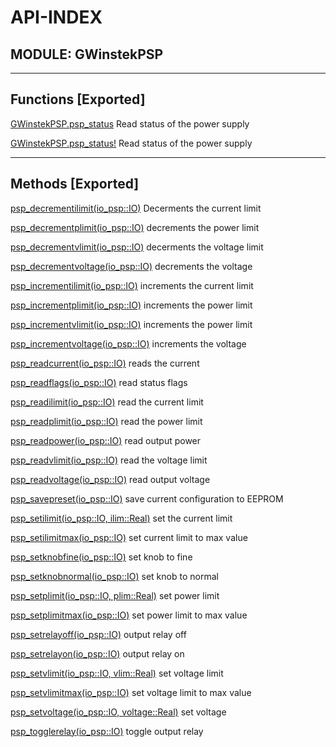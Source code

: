 # API-INDEX


## MODULE: GWinstekPSP

---

## Functions [Exported]

[GWinstekPSP.psp_status](GWinstekPSP.md#function__psp_status.1)  Read status of the power supply

[GWinstekPSP.psp_status!](GWinstekPSP.md#function__psp_status.2)  Read status of the power supply

---

## Methods [Exported]

[psp_decrementilimit(io_psp::IO)](GWinstekPSP.md#method__psp_decrementilimit.1)  Decerments the current limit

[psp_decrementplimit(io_psp::IO)](GWinstekPSP.md#method__psp_decrementplimit.1)  decrements the power limit

[psp_decrementvlimit(io_psp::IO)](GWinstekPSP.md#method__psp_decrementvlimit.1)  decerments the voltage limit

[psp_decrementvoltage(io_psp::IO)](GWinstekPSP.md#method__psp_decrementvoltage.1)  decrements the voltage

[psp_incrementilimit(io_psp::IO)](GWinstekPSP.md#method__psp_incrementilimit.1)  increments the current limit

[psp_incrementplimit(io_psp::IO)](GWinstekPSP.md#method__psp_incrementplimit.1)  increments the power limit

[psp_incrementvlimit(io_psp::IO)](GWinstekPSP.md#method__psp_incrementvlimit.1)  increments the power limit

[psp_incrementvoltage(io_psp::IO)](GWinstekPSP.md#method__psp_incrementvoltage.1)  increments the voltage

[psp_readcurrent(io_psp::IO)](GWinstekPSP.md#method__psp_readcurrent.1)  reads the current

[psp_readflags(io_psp::IO)](GWinstekPSP.md#method__psp_readflags.1)  read status flags

[psp_readilimit(io_psp::IO)](GWinstekPSP.md#method__psp_readilimit.1)  read the current limit

[psp_readplimit(io_psp::IO)](GWinstekPSP.md#method__psp_readplimit.1)  read the power limit

[psp_readpower(io_psp::IO)](GWinstekPSP.md#method__psp_readpower.1)  read output power

[psp_readvlimit(io_psp::IO)](GWinstekPSP.md#method__psp_readvlimit.1)  read the voltage limit

[psp_readvoltage(io_psp::IO)](GWinstekPSP.md#method__psp_readvoltage.1)  read output voltage

[psp_savepreset(io_psp::IO)](GWinstekPSP.md#method__psp_savepreset.1)  save current configuration to EEPROM

[psp_setilimit(io_psp::IO,  ilim::Real)](GWinstekPSP.md#method__psp_setilimit.1)  set the current limit

[psp_setilimitmax(io_psp::IO)](GWinstekPSP.md#method__psp_setilimitmax.1)  set current limit to max value

[psp_setknobfine(io_psp::IO)](GWinstekPSP.md#method__psp_setknobfine.1)  set knob to fine

[psp_setknobnormal(io_psp::IO)](GWinstekPSP.md#method__psp_setknobnormal.1)  set knob to normal

[psp_setplimit(io_psp::IO,  plim::Real)](GWinstekPSP.md#method__psp_setplimit.1)  set power limit

[psp_setplimitmax(io_psp::IO)](GWinstekPSP.md#method__psp_setplimitmax.1)  set power limit to max value

[psp_setrelayoff(io_psp::IO)](GWinstekPSP.md#method__psp_setrelayoff.1)  output relay off

[psp_setrelayon(io_psp::IO)](GWinstekPSP.md#method__psp_setrelayon.1)  output relay on

[psp_setvlimit(io_psp::IO,  vlim::Real)](GWinstekPSP.md#method__psp_setvlimit.1)  set voltage limit

[psp_setvlimitmax(io_psp::IO)](GWinstekPSP.md#method__psp_setvlimitmax.1)  set voltage limit to max value

[psp_setvoltage(io_psp::IO,  voltage::Real)](GWinstekPSP.md#method__psp_setvoltage.1)  set voltage

[psp_togglerelay(io_psp::IO)](GWinstekPSP.md#method__psp_togglerelay.1)  toggle output relay

